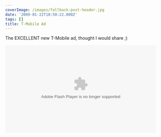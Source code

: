 ```yaml
---
coverImage: /images/fallback-post-header.jpg
date: '2009-01-22T10:50:22.000Z'
tags: []
title: T-Mobile Ad
---
```


The EXCELLENT new T-Mobile ad, thought I would share ;)

<object width="480" height="280" data="/wp-content/uploads/Flash/tmob/flvplayer.swf" type="application/x-shockwave-flash"><param name="src" value="/wp-content/uploads/Flash/tmob/flvplayer.swf" /></object>
